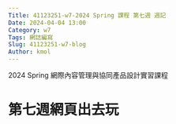 ```yaml
---
Title: 41123251-w7-2024 Spring 課程 第七週 週記
Date: 2024-04-04 13:00
Category: w7
Tags: 網誌編寫
Slug: 41123251-w7-blog
Author: kmol
---
```


2024 Spring 網際內容管理與協同產品設計實習課程

<!-- PELICAN_END_SUMMARY -->

# 第七週網頁出去玩